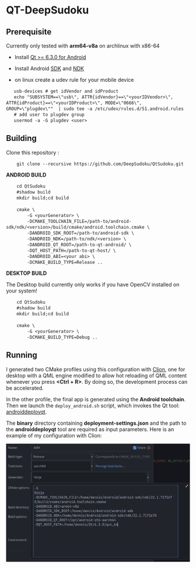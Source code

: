 # QT-DeepSudoku

## Prerequisite
Currently only tested with **arm64-v8a** on archlinux with x86-64

- Install [Qt >= 6.3.0 for Android](https://doc-snapshots.qt.io/qt6-dev/android-building.html)
- Install Android [SDK](https://developer.android.com/studio) and [NDK](https://developer.android.com/ndk/downloads) 


- on linux create a udev rule for your mobile device
 ```shell
    usb-devices # get idVendor and idProduct
    echo "SUBSYSTEM==\"usb\", ATTR{idVendor}==\"<yourIDVendor>\", ATTR{idProduct}==\"<yourIDProduct>\", MODE=\"0666\", GROUP=\"plugdev\""  | sudo tee -a /etc/udev/rules.d/51.android.rules
    # add user to plugdev group
    usermod -a -G plugdev <user>
```

## Building

Clone this repository : 

```shell
    git clone --recursive https://github.com/DeepSudoku/QtSudoku.git
```
**ANDROID BUILD**

```shell
    cd QtSudoku
    #shadow build
    mkdir build;cd build

    cmake \
        -G <yourGenerator> \
        -DCMAKE_TOOLCHAIN_FILE=/path-to/android-sdk/ndk/<version>/build/cmake/android.toolchain.cmake \
        -DANDROID_SDK_ROOT=/path-to/android-sdk \
        -DANDROID_NDK=/path-to/ndk/<version> \
        -DANDROID_QT_ROOT=/path-to-qt-android/ \
        -DQT_HOST_PATH=/path-to-qt-host/ \
        -DANDROID_ABI=<your abi> \
        -DCMAKE_BUILD_TYPE=Release ..
```

**DESKTOP BUILD**

The Desktop build currently only works if you have OpenCV installed on your system!

```shell
    cd QtSudoku
    #shadow build
    mkdir build;cd build

    cmake \
        -G <yourGenerator> \
        -DCMAKE_BUILD_TYPE=Debug ..
```

## Running

I generated two CMake profiles using this configuration with [Clion](https://www.jetbrains.com/clion/), one for desktop with a QML engine 
modified to allow hot reloading of QML content whenever you press **<Ctrl + R>**. By doing so, the development 
process can be accelerated.

In the other profile, the final app is generated using the **Android toolchain**. 
Then we launch the `deploy_android.sh` script, which invokes the Qt tool: [androiddeployqt](https://code.qt.io/cgit/qt/qtbase.git/tree/src/tools/androiddeployqt/main.cpp). 

The **binary** directory containing **deployment-settings.json** and the path to the **androiddeployqt** tool are 
required as input parameters. Here is an example of my configuration with Clion:

![configs](images/img.png)